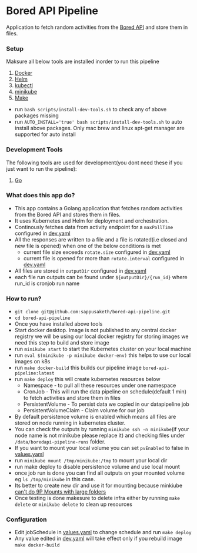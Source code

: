 # Bored API Pipeline
Application to fetch random activities from the [Bored API](https://www.boredapi.com/) and store them in files.

### Setup
Maksure all below tools are installed inorder to run this pipeline
1. [Docker](https://www.docker.com/products/docker-desktop/)
1. [Helm](https://helm.sh/docs/intro/install/)
1. [kubectl](https://kubernetes.io/docs/tasks/tools/#kubectl)
1. [minikube](https://minikube.sigs.k8s.io/docs/start/)
1. [Make](https://www.gnu.org/software/make/)

- run `bash scripts/install-dev-tools.sh` to check any of above packages missing
- run `AUTO_INSTALL='true' bash scripts/install-dev-tools.sh` to auto install above packages. Only mac brew and linux apt-get manager are supported for auto install

### Development Tools
The following tools are used for development(you dont need these if you just want to run the pipeline):
1. [Go](https://go.dev/doc/install)


### What does this app do?
- This app contains a Golang application that fetches random activities from the Bored API and stores them in files. 
- It uses Kubernetes and Helm for deployment and orchestration.
- Continously fetches data from activity endpoint for a `maxPollTime` configured in [dev.yaml](config/dev.yaml)
- All the responses are written to a file and a file is rotated(i.e closed and new file is opened) when one of the below conditions is met
  - current file size exceeds `rotate.size` configured in [dev.yaml](config/dev.yaml)
  - current file is opened for more than `rotate.interval` configured in [dev.yaml](config/dev.yaml)
- All files are stored in `outputDir` configured in [dev.yaml](config/dev.yaml)
- each file run outputs can be found under `${outputDir}/{run_id}` where run_id is cronjob run name

### How to run?
- `git clone git@github.com:sappusaketh/bored-api-pipeline.git` 
- `cd bored-api-pipeline`
- Once you have installed above tools
- Start docker desktop. Image is not published to any central docker registry we will be using our local docker registry for storing images we need this step to build and store image
- run `minikube start` to start the Kubernetes cluster on your local machine
- run `eval $(minikube -p minikube docker-env)` this helps to use our local images on k8s
- run `make docker-build` this builds our pipeline image `bored-api-pipeline:latest`
- run `make deploy` this will create kubernetes resources below 
  - Namespace - to pull all these resources under one namespace
  - CronJob - This will run the data pipeline on schedule(default 1 min) to fetch activities and store them in files
  - PersistentVolume - To persist data we copied in our datapipeline job
  - PersistentVolumeClaim - Claim volume for our job
- By default persistence volume is enabled which means all files are stored on node running in kubernetes cluster. 
- You can check the outputs by running `minikube ssh -n minikube`(if your node name is not minikube please replace it) and checking files under `/data/boredapi-pipeline-runs` folder.
- If you want to mount your local volume you can set `pvEnabled` to false in [values.yaml](helm/values.yaml)
- run `minikube mount /tmp/minikube:/tmp` to mount your local dir
- run make deploy to disable persistence volume and use local mount
- once job run is done you can find all outputs on your mounted volume eg `ls /tmp/minikube` in this case. 
- Its better to create new dir and use it for mounting because minkiube [can't do 9P Mounts with large folders](https://minikube.sigs.k8s.io/docs/handbook/mount/#9p-mounts) 
- Once testing is done makesure to delete infra either by running `make delete` or `minikube delete` to clean up resources


### Configuration
- Edit jobSchedule in [values.yaml](helm/values.yaml) to change schedule and run `make deploy`
- Any value edited in [dev.yaml](config/dev.yaml) will take effect only if you rebuild image `make docker-build`